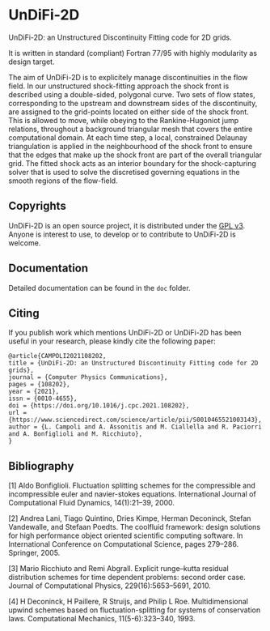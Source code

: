 UnDiFi-2D
=========

UnDiFi-2D: an Unstructured Discontinuity Fitting code for 2D grids.

It is written in standard (compliant) Fortran 77/95 with highly
modularity as design target.

The aim of UnDiFi-2D is to explicitely manage discontinuities in the flow
field. In our unstructured shock-fitting approach the shock front is
described using a double-sided, polygonal curve. Two sets of flow
states, corresponding to the upstream and downstream sides of the
discontinuity, are assigned to the grid-points located on either side
of the shock front. This is allowed to move, while obeying to the
Rankine-Hugoniot jump relations, throughout a background triangular
mesh that covers the entire computational domain. At each time step,
a local, constrained Delaunay triangulation is applied in the
neighbourhood of the shock front to ensure that the edges that make up
the shock front are part of the overall triangular grid. The fitted
shock acts as an interior boundary for the shock-capturing solver that
is used to solve the discretised governing equations in the smooth
regions of the flow-field.

Copyrights
----------

UnDiFi-2D is an open source project, it is distributed under the
[GPL v3](http://www.gnu.org/licenses/gpl-3.0.html). Anyone is interest
to use, to develop or to contribute to UnDiFi-2D is welcome.

Documentation
-------------

Detailed documentation can be found in the `doc` folder.

Citing
------

If you publish work which mentions UnDiFi-2D or UnDiFi-2D has been useful
in your research, please kindly cite the following paper:

~~~
@article{CAMPOLI2021108202,
title = {UnDiFi-2D: an Unstructured Discontinuity Fitting code for 2D grids},
journal = {Computer Physics Communications},
pages = {108202},
year = {2021},
issn = {0010-4655},
doi = {https://doi.org/10.1016/j.cpc.2021.108202},
url = {https://www.sciencedirect.com/science/article/pii/S0010465521003143},
author = {L. Campoli and A. Assonitis and M. Ciallella and R. Paciorri and A. Bonfiglioli and M. Ricchiuto},
}
~~~

Bibliography
------------

[1] Aldo Bonfiglioli. Fluctuation splitting schemes for the compressible
and incompressible euler and navier-stokes equations. International
Journal of Computational Fluid Dynamics, 14(1):21–39, 2000.

[2] Andrea Lani, Tiago Quintino, Dries Kimpe, Herman Deconinck, Stefan
Vandewalle, and Stefaan Poedts. The coolfluid framework: design
solutions for high performance object oriented scientific computing
software. In International Conference on Computational Science, pages
279–286. Springer, 2005.

[3] Mario Ricchiuto and Remi Abgrall. Explicit runge–kutta residual
distribution schemes for time dependent problems: second order case.
Journal of Computational Physics, 229(16):5653–5691, 2010.

[4] H Deconinck, H Paillere, R Struijs, and Philip L Roe.
Multidimensional upwind schemes based on fluctuation-splitting
for systems of conservation laws. Computational Mechanics,
11(5-6):323–340, 1993.
